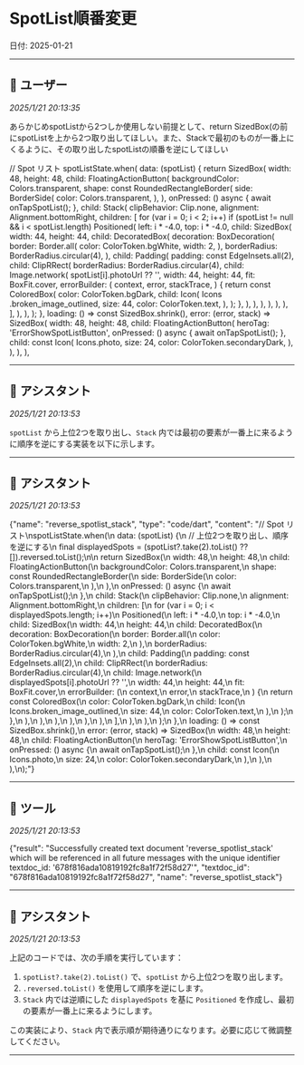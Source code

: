 # SpotList順番変更

日付: 2025-01-21

---

## 👤 ユーザー
*2025/1/21 20:13:35*

あらかじめspotListから2つしか使用しない前提として、return SizedBox(の前にspotListを上から2つ取り出してほしい。また、Stackで最初のものが一番上にくるように、その取り出したspotListの順番を逆にしてほしい

// Spot リスト
                    spotListState.when(
                      data: (spotList) {
                        return SizedBox(
                          width: 48,
                          height: 48,
                          child: FloatingActionButton(
                            backgroundColor: Colors.transparent,
                            shape: const RoundedRectangleBorder(
                              side: BorderSide(
                                color: Colors.transparent,
                              ),
                            ),
                            onPressed: () async {
                              await onTapSpotList();
                            },
                            child: Stack(
                              clipBehavior: Clip.none,
                              alignment: Alignment.bottomRight,
                              children: \[
                                for (var i = 0; i &lt; 2; i++)
                                  if (spotList != null && i &lt; spotList.length)
                                    Positioned(
                                      left: i \* -4.0,
                                      top: i \* -4.0,
                                      child: SizedBox(
                                        width: 44,
                                        height: 44,
                                        child: DecoratedBox(
                                          decoration: BoxDecoration(
                                            border: Border.all(
                                              color: ColorToken.bgWhite,
                                              width: 2,
                                            ),
                                            borderRadius:
                                                BorderRadius.circular(4),
                                          ),
                                          child: Padding(
                                            padding: const EdgeInsets.all(2),
                                            child: ClipRRect(
                                              borderRadius:
                                                  BorderRadius.circular(4),
                                              child: Image.network(
                                                spotList\[i\].photoUrl ?? '',
                                                width: 44,
                                                height: 44,
                                                fit: BoxFit.cover,
                                                errorBuilder: (
                                                  context,
                                                  error,
                                                  stackTrace,
                                                ) {
                                                  return const ColoredBox(
                                                    color: ColorToken.bgDark,
                                                    child: Icon(
                                                      Icons
                                                          .broken\_image\_outlined,
                                                      size: 44,
                                                      color: ColorToken.text,
                                                    ),
                                                  );
                                                },
                                              ),
                                            ),
                                          ),
                                        ),
                                      ),
                                    ),
                              \],
                            ),
                          ),
                        );
                      },
                      loading: () =&gt; const SizedBox.shrink(),
                      error: (error, stack) =&gt; SizedBox(
                        width: 48,
                        height: 48,
                        child: FloatingActionButton(
                          heroTag: 'ErrorShowSpotListButton',
                          onPressed: () async {
                            await onTapSpotList();
                          },
                          child: const Icon(
                            Icons.photo,
                            size: 24,
                            color: ColorToken.secondaryDark,
                          ),
                        ),
                      ),
                    ),

---

## 🤖 アシスタント
*2025/1/21 20:13:53*

`spotList` から上位2つを取り出し、`Stack` 内では最初の要素が一番上に来るように順序を逆にする実装を以下に示します。

---

## 🤖 アシスタント
*2025/1/21 20:13:53*

{"name": "reverse\_spotlist\_stack", "type": "code/dart", "content": "// Spot リスト\\nspotListState.when(\\n  data: (spotList) {\\n    // 上位2つを取り出し、順序を逆にする\\n    final displayedSpots = (spotList?.take(2).toList() ?? \[\]).reversed.toList();\\n\\n    return SizedBox(\\n      width: 48,\\n      height: 48,\\n      child: FloatingActionButton(\\n        backgroundColor: Colors.transparent,\\n        shape: const RoundedRectangleBorder(\\n          side: BorderSide(\\n            color: Colors.transparent,\\n          ),\\n        ),\\n        onPressed: () async {\\n          await onTapSpotList();\\n        },\\n        child: Stack(\\n          clipBehavior: Clip.none,\\n          alignment: Alignment.bottomRight,\\n          children: \[\\n            for (var i = 0; i &lt; displayedSpots.length; i++)\\n              Positioned(\\n                left: i \* -4.0,\\n                top: i \* -4.0,\\n                child: SizedBox(\\n                  width: 44,\\n                  height: 44,\\n                  child: DecoratedBox(\\n                    decoration: BoxDecoration(\\n                      border: Border.all(\\n                        color: ColorToken.bgWhite,\\n                        width: 2,\\n                      ),\\n                      borderRadius: BorderRadius.circular(4),\\n                    ),\\n                    child: Padding(\\n                      padding: const EdgeInsets.all(2),\\n                      child: ClipRRect(\\n                        borderRadius: BorderRadius.circular(4),\\n                        child: Image.network(\\n                          displayedSpots\[i\].photoUrl ?? '',\\n                          width: 44,\\n                          height: 44,\\n                          fit: BoxFit.cover,\\n                          errorBuilder: (\\n                            context,\\n                            error,\\n                            stackTrace,\\n                          ) {\\n                            return const ColoredBox(\\n                              color: ColorToken.bgDark,\\n                              child: Icon(\\n                                Icons.broken\_image\_outlined,\\n                                size: 44,\\n                                color: ColorToken.text,\\n                              ),\\n                            );\\n                          },\\n                        ),\\n                      ),\\n                    ),\\n                  ),\\n                ),\\n              ),\\n          \],\\n        ),\\n      ),\\n    );\\n  },\\n  loading: () =&gt; const SizedBox.shrink(),\\n  error: (error, stack) =&gt; SizedBox(\\n    width: 48,\\n    height: 48,\\n    child: FloatingActionButton(\\n      heroTag: 'ErrorShowSpotListButton',\\n      onPressed: () async {\\n        await onTapSpotList();\\n      },\\n      child: const Icon(\\n        Icons.photo,\\n        size: 24,\\n        color: ColorToken.secondaryDark,\\n      ),\\n    ),\\n  ),\\n);"}

---

## 🔧 ツール
*2025/1/21 20:13:53*

{"result": "Successfully created text document 'reverse\_spotlist\_stack' which will be referenced in all future messages with the unique identifier textdoc\_id: '678f816ada10819192fc8a1f72f58d27'", "textdoc\_id": "678f816ada10819192fc8a1f72f58d27", "name": "reverse\_spotlist\_stack"}

---

## 🤖 アシスタント
*2025/1/21 20:13:53*

上記のコードでは、次の手順を実行しています：

1. `spotList?.take(2).toList()` で、`spotList` から上位2つを取り出します。
2. `.reversed.toList()` を使用して順序を逆にします。
3. `Stack` 内では逆順にした `displayedSpots` を基に `Positioned` を作成し、最初の要素が一番上に来るようにします。

この実装により、`Stack` 内で表示順が期待通りになります。必要に応じて微調整してください。

---
